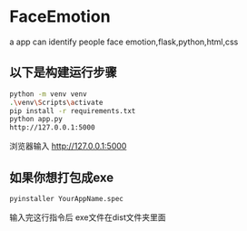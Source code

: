 # FaceEmotion
a app can identify people face emotion,flask,python,html,css
## 以下是构建运行步骤
```bash
python -m venv venv
.\venv\Scripts\activate
pip install -r requirements.txt
python app.py
http://127.0.0.1:5000
```
浏览器输入 http://127.0.0.1:5000
## 如果你想打包成exe
```bash
pyinstaller YourAppName.spec
```

输入完这行指令后
exe文件在dist文件夹里面
